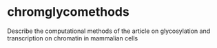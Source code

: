 # chromglycomethods
Describe the computational methods of the article on glycosylation and transcription on chromatin in mammalian cells
